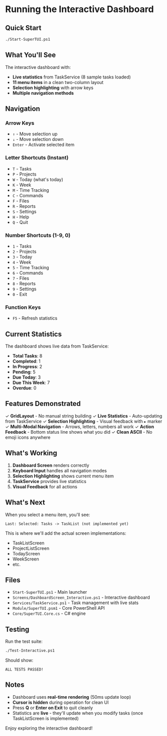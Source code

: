 # Running the Interactive Dashboard

## Quick Start

```bash
./Start-SuperTUI.ps1
```

## What You'll See

The interactive dashboard with:
- **Live statistics** from TaskService (8 sample tasks loaded)
- **11 menu items** in a clean two-column layout
- **Selection highlighting** with arrow keys
- **Multiple navigation methods**

## Navigation

### Arrow Keys
- `↑` - Move selection up
- `↓` - Move selection down
- `Enter` - Activate selected item

### Letter Shortcuts (Instant)
- `T` - Tasks
- `P` - Projects
- `W` - Today (what's today)
- `K` - Week
- `M` - Time Tracking
- `C` - Commands
- `F` - Files
- `R` - Reports
- `S` - Settings
- `H` - Help
- `Q` - Quit

### Number Shortcuts (1-9, 0)
- `1` - Tasks
- `2` - Projects
- `3` - Today
- `4` - Week
- `5` - Time Tracking
- `6` - Commands
- `7` - Files
- `8` - Reports
- `9` - Settings
- `0` - Exit

### Function Keys
- `F5` - Refresh statistics

## Current Statistics

The dashboard shows live data from TaskService:
- **Total Tasks**: 8
- **Completed**: 1
- **In Progress**: 2
- **Pending**: 5
- **Due Today**: 3
- **Due This Week**: 7
- **Overdue**: 0

## Features Demonstrated

✓ **GridLayout** - No manual string building
✓ **Live Statistics** - Auto-updating from TaskService
✓ **Selection Highlighting** - Visual feedback with `►` marker
✓ **Multi-Modal Navigation** - Arrows, letters, numbers all work
✓ **Action Feedback** - Bottom status line shows what you did
✓ **Clean ASCII** - No emoji icons anywhere

## What's Working

1. **Dashboard Screen** renders correctly
2. **Keyboard Input** handles all navigation modes
3. **Selection Highlighting** shows current menu item
4. **TaskService** provides live statistics
5. **Visual Feedback** for all actions

## What's Next

When you select a menu item, you'll see:
```
Last: Selected: Tasks -> TaskList (not implemented yet)
```

This is where we'll add the actual screen implementations:
- TaskListScreen
- ProjectListScreen
- TodayScreen
- WeekScreen
- etc.

## Files

- `Start-SuperTUI.ps1` - Main launcher
- `Screens/DashboardScreen_Interactive.ps1` - Interactive dashboard
- `Services/TaskService.ps1` - Task management with live stats
- `Module/SuperTUI.psm1` - Core PowerShell API
- `Core/SuperTUI.Core.cs` - C# engine

## Testing

Run the test suite:
```bash
./Test-Interactive.ps1
```

Should show:
```
ALL TESTS PASSED!
```

## Notes

- Dashboard uses **real-time rendering** (50ms update loop)
- **Cursor is hidden** during operation for clean UI
- Press **Q** or **Enter on Exit** to quit cleanly
- Statistics are **live** - they'll update when you modify tasks (once TaskListScreen is implemented)

Enjoy exploring the interactive dashboard!
